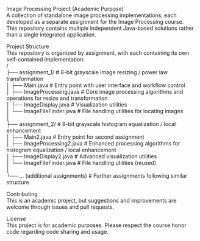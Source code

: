 Image Processing Project (Academic Purpose)  
A collection of standalone image processing implementations, each developed as a separate assignment for the Image Processing course.  
This repository contains multiple independent Java-based solutions rather than a single integrated application.  
  
Project Structure  
This repository is organized by assignment, with each containing its own self-contained implementation:  
/  
├── assignment_1/                  # 8-bit grayscale image resizing / power law transformation  
│   ├── Main.java                  # Entry point with user interface and workflow control  
│   ├── ImageProcessing.java       # Core image processing algorithms and operations for resize and transformation  
│   ├── ImageDisplay.java          # Visualization utilities  
│   └── ImageFileFinder.java       # File handling utilities for locating images  
│  
├── assignment_2/                  # 8-bit grayscale histogram equalization / local enhancement  
│   ├── Main2.java                 # Entry point for second assignment  
│   ├── ImageProcessing2.java      # Enhanced processing algorithms for histogram equalization / local enhancement  
│   ├── ImageDisplay2.java         # Advanced visualization utilities  
│   └── ImageFileFinder.java       # File handling utilities (reused)  
│  
└── ... (additional assignments)   # Further assignments following similar structure  
  
Contributing  
This is an academic project, but suggestions and improvements are welcome through issues and pull requests.  
  
License  
This project is for academic purposes. Please respect the course honor code regarding code sharing and usage.  

